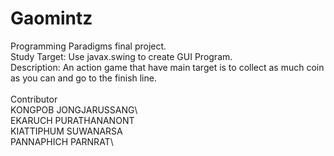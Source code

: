 # Gaomintz
Programming Paradigms final project.\
Study Target: Use javax.swing to create GUI Program.\
Description: An action game that have main target is to collect as much coin as you can and go to the finish line.\
\
Contributor\
KONGPOB JONGJARUSSANG\  
EKARUCH PURATHANANONT\
KIATTIPHUM SUWANARSA\
PANNAPHICH PARNRAT\
